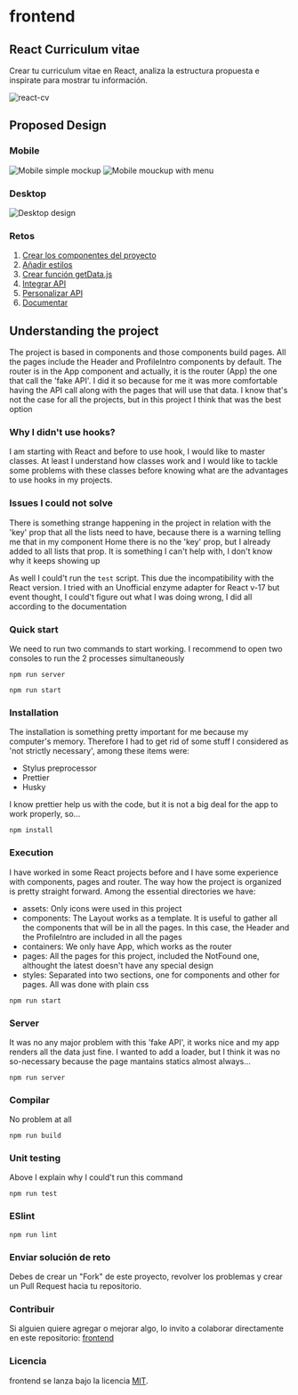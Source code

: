 # frontend

## React Curriculum vitae

Crear tu curriculum vitae en React, analiza la estructura propuesta e inspirate para mostrar tu información.

![react-cv](https://github.com/PlatziMaster/frontend/blob/main/screenshot.png?raw=true)

## Proposed Design

### Mobile
![Mobile simple mockup](./design/images/MobileMockup.png)
![Mobile mouckup with menu](./design/images/MobileMockup.png)

### Desktop
![Desktop design](./design/images/Desktop.png)

### Retos
1. [Crear los componentes del proyecto](https://github.com/platzimaster/frontend/issues/1)
2. [Añadir estilos](https://github.com/platzimaster/frontend/issues/2)
3. [Crear función getData.js](https://github.com/platzimaster/frontend/issues/3)
4. [Integrar API](https://github.com/platzimaster/frontend/issues/4)
5. [Personalizar API](https://github.com/platzimaster/frontend/issues/5)
6. [Documentar](https://github.com/platzimaster/frontend/issues/6)

## Understanding the project
The project is based in components and those components build pages. All the pages include the Header and ProfileIntro components by default.
The router is in the App component and actually, it is the router (App) the one that call the 'fake API'. I did it so because for me it was more comfortable having the API call along with the pages that will use that data. I know that's not the case for all the projects, but in this project I think that was the best option

### Why I didn't use hooks?
I am starting with React and before to use hook, I would like to master classes. At least I understand how classes work and I would like to tackle some problems with these classes before knowing what are the advantages to use hooks in my projects.

### Issues I could not solve
There is something strange happening in the project in relation with the 'key' prop that all the lists need to have, because there is a warning telling me that in my component Home there is no the 'key' prop, but I already added to all lists that prop. It is something I can't help with, I don't know why it keeps showing up

As well I could't run the `test` script. This due the incompatibility with the React version. I tried with an Unofficial enzyme adapter for React v-17 but event thought, I could't figure out what I was doing wrong, I did all according to the documentation

### Quick start
We need to run two commands to start working. I recommend to open two consoles to run the 2 processes simultaneously
```
npm run server

npm run start
```

### Installation
The installation is something pretty important for me because my computer's memory. Therefore I had to get rid of some stuff I considered as 'not strictly necessary', among these items were:
- Stylus preprocessor
- Prettier
- Husky

I know prettier help us with the code, but it is not a big deal for the app to work properly, so...

```
npm install
```

### Execution
I have worked in some React projects before and I have some experience with components, pages and router. The way how the project is organized is pretty straight forward. Among the essential directories we have:
- assets: Only icons were used in this project
- components: The Layout works as a template. It is useful to gather all the components that will be in all the pages. In this case, the Header and the ProfileIntro are included in all the pages
- containers: We only have App, which works as the router
- pages: All the pages for this project, included the NotFound one, althought the latest doesn't have any special design
- styles: Separated into two sections, one for components and other for pages. All was done with plain css

```
npm run start
```

### Server
It was no any major problem with this 'fake API', it works nice and my app renders all the data just fine. I wanted to add a loader, but I think it was no so-necessary because the page mantains statics almost always...

```
npm run server
```

### Compilar
No problem at all

```
npm run build
```

### Unit testing
Above I explain why I could't run this command

```
npm run test
```

### ESlint
```
npm run lint
```

### Enviar solución de reto
Debes de crear un "Fork" de este proyecto, revolver los problemas y crear un Pull Request hacia tu repositorio.

### Contribuir
Si alguien quiere agregar o mejorar algo, lo invito a colaborar directamente en este repositorio: [frontend](https://github.com/platzimaster/frontend/)

### Licencia
frontend se lanza bajo la licencia [MIT](https://opensource.org/licenses/MIT).

